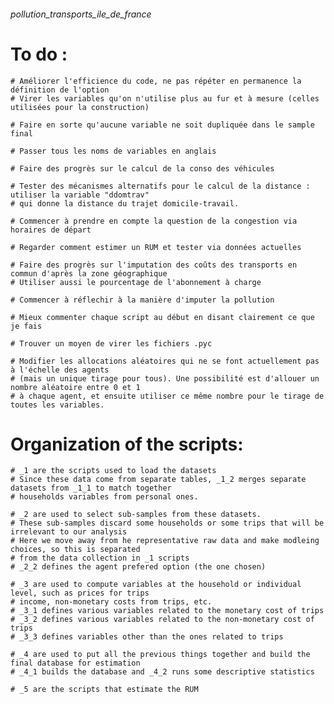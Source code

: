 ###### pollution_transports_ile_de_france


# To do :
    # Améliorer l'efficience du code, ne pas répéter en permanence la définition de l'option
    # Virer les variables qu'on n'utilise plus au fur et à mesure (celles utilisées pour la construction)

    # Faire en sorte qu'aucune variable ne soit dupliquée dans le sample final

    # Passer tous les noms de variables en anglais
    
    # Faire des progrès sur le calcul de la conso des véhicules
    
    # Tester des mécanismes alternatifs pour le calcul de la distance : utiliser la variable "ddomtrav"
    # qui donne la distance du trajet domicile-travail.
    
    # Commencer à prendre en compte la question de la congestion via horaires de départ
    
    # Regarder comment estimer un RUM et tester via données actuelles
    
    # Faire des progrès sur l'imputation des coûts des transports en commun d'après la zone géographique
    # Utiliser aussi le pourcentage de l'abonnement à charge
    
    # Commencer à réflechir à la manière d'imputer la pollution
    
    # Mieux commenter chaque script au début en disant clairement ce que je fais

    # Trouver un moyen de virer les fichiers .pyc

    # Modifier les allocations aléatoires qui ne se font actuellement pas à l'échelle des agents
    # (mais un unique tirage pour tous). Une possibilité est d'allouer un nombre aléatoire entre 0 et 1
    # à chaque agent, et ensuite utiliser ce même nombre pour le tirage de toutes les variables.
    

# Organization of the scripts:
    # _1 are the scripts used to load the datasets
    # Since these data come from separate tables, _1_2 merges separate datasets from _1_1 to match together
    # households variables from personal ones.
    
    # _2 are used to select sub-samples from these datasets.
    # These sub-samples discard some households or some trips that will be irrelevant to our analysis
    # Here we move away from he representative raw data and make modleing choices, so this is separated
    # from the data collection in _1 scripts
    # _2_2 defines the agent prefered option (the one chosen)
    
    # _3 are used to compute variables at the household or individual level, such as prices for trips
    # income, non-monetary costs from trips, etc.
    # _3_1 defines various variables related to the monetary cost of trips
    # _3_2 defines various variables related to the non-monetary cost of trips
    # _3_3 defines variables other than the ones related to trips
    
    # _4 are used to put all the previous things together and build the final database for estimation
    # _4_1 builds the database and _4_2 runs some descriptive statistics
    
    # _5 are the scripts that estimate the RUM
